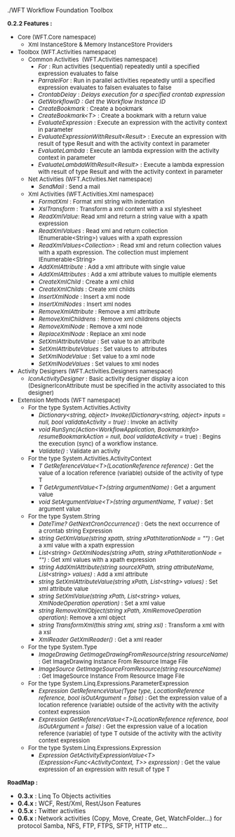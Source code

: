 ﻿./WFT
Workflow Foundation Toolbox

<p><strong><span style="font-size: 10pt;">0.2.2 Features :</span></strong></p>
<ul>
<li><font size="2">Core (WFT.Core namespace)</font>
<ul>
<li><font size="2">Xml InstanceStore &amp; Memory InstanceStore Providers</font></li>
</ul>
</li>
<li><font size="2">Toolbox (WFT.Activities namespace)</font>
<ul>
<li><font size="2">Common Activities&nbsp;&nbsp;(WFT.Activities namespace)</font>
<ul style="font-size: 10pt;">
<li style="font-size: 10pt;"><em>For&nbsp;</em>:&nbsp;Run activities (sequential) repeatedly until a specified expression evaluates to false</li>
<li style="font-size: 10pt;"><em>ParralelFor</em> :&nbsp;Run in parallel activities repeatedly until a specified expression evaluates to falsen evaluates to false</li>
<li style="font-size: 10pt;"><em>CrontabDelay&nbsp;</em>:<em> Delays execution for a specified crontab expression</em></li>
<li style="font-size: 10pt;"><em>GetWorkflowID&nbsp;:&nbsp;Get the Workflow Instance ID</em></li>
<li style="font-size: 10pt;"><em>CreateBookmark&nbsp;</em>:&nbsp;Create a bookmark</li>
<li style="font-size: 10pt;"><em>CreateBookmark&lt;T&gt;&nbsp;</em>:&nbsp;Create a bookmark with a return value</li>
<li style="font-size: 10pt;"><em>EvaluateExpression&nbsp;</em>:&nbsp;Execute an expression with the activity context in parameter</li>
<li style="font-size: 10pt;"><em>EvaluateExpressionWithResult&lt;Result&gt; </em>:&nbsp;Execute an expression with result of type Result and with the activity context in parameter</li>
<li style="font-size: 10pt;"><em>EvaluateLambda&nbsp;</em>:&nbsp;Execute an lambda expression with the activity context in parameter</li>
<li style="font-size: 10pt;"><em>EvaluateLambdaWithResult&lt;Result&gt;&nbsp;</em>:&nbsp;Execute a lambda expression with result of type Result and with the activity context in parameter</li>
</ul>
</li>
<li><font size="2">Net Activities (WFT.Activities.Net namespace)</font>
<ul>
<li><font size="2"><em>SendMail</em> :&nbsp;Send a mail</font></li>
</ul>
</li>
<li><font size="2">Xml Activities&nbsp;(WFT.Activities.Xml namespace)</font>
<ul>
<li><em><font size="2">FormatXml&nbsp;</font></em><font size="2">:&nbsp;Format xml string with indentation</font></li>
<li><em><font size="2">XslTransform&nbsp;</font></em><font size="2">:&nbsp;</font><font size="2">Transform a xml content with a xsl stylesheet</font></li>
<li><em><font size="2">ReadXmlValue</font></em><font size="2">:&nbsp;Read xml and return a string value with a xpath expression</font></li>
<li><font size="2"><em>ReadXmlValues</em>&nbsp;:&nbsp;Read xml and return collection IEnumerable&lt;String&gt;) values with a xpath expression</font></li>
<li><font size="2"><em>ReadXmlValues&lt;Collection&gt;</em> :&nbsp;Read xml and return collection values with a xpath expression.&nbsp;The collection must implement IEnumerable&lt;String&gt;</font></li>
<li><font size="2"><em>AddXmlAttribute</em>&nbsp;:&nbsp;Add a xml attribute&nbsp;with single value</font></li>
<li><font size="2"><em>AddXmlAttributes</em>&nbsp;:&nbsp;Add a xml attribute values ​​to multiple elements</font></li>
<li><font size="2"><em>CreateXmlChild</em>&nbsp;:&nbsp;Create a xml child</font></li>
<li><font size="2"><em>CreateXmlChilds</em>&nbsp;:&nbsp;Create xml childs</font></li>
<li><font size="2"><em>InsertXmlNode</em>&nbsp;:&nbsp;Insert a xml node</font></li>
<li><font size="2"><em>InsertXmlNodes</em>&nbsp;:&nbsp;Insert xml nodes</font></li>
<li><font size="2"><em>RemoveXmlAttribute</em>&nbsp;:&nbsp;Remove a xml attribute</font></li>
<li><font size="2"><em>RemoveXmlChildrens</em>&nbsp;:&nbsp;Remove xml childrens objects</font></li>
<li><font size="2"><em>RemoveXmlNode</em>&nbsp;:&nbsp;Remove a xml node</font></li>
<li><font size="2"><em>ReplaceXmlNode</em>&nbsp;:&nbsp;Replace an xml node</font></li>
<li><font size="2"><em>SetXmlAttributeValue</em>&nbsp;:&nbsp;Set value to an attribute</font></li>
<li><font size="2"><em>SetXmlAttributeValues</em>&nbsp;:&nbsp;Set values to &nbsp;attributes</font></li>
<li><font size="2"><em>SetXmlNodeValue</em>&nbsp;:&nbsp;Set value to a xml node</font></li>
<li><font size="2"><em>SetXmlNodeValues</em>&nbsp;:&nbsp;Set values to xml nodes</font></li>
</ul>
</li>
</ul>
</li>
<li><font size="2">Activity Designers (WFT.Activities.Designers namespace)</font>
<ul>
<li><font size="2"><em>IconActivityDesigner</em> : Basic activity designer display a icon (DesignerIconAttribute must be specified in the activity associated to this designer)</font></li>
</ul>
</li>
<li><font size="2">Extension Methods (WFT namespace)</font>
<ul>
<li><font size="2">For the type&nbsp;System.Activities.Activity</font>
<ul>
<li><font size="2"><em>Dictionary&lt;string, object&gt; Invoke(IDictionary&lt;string, object&gt; inputs = null, bool validateActivity = true)</em> :&nbsp;Invoke an activity</font></li>
<li><em><font size="2">void RunSync(Action&lt;WorkflowApplication, BookmarkInfo&gt; resumeBookmarkAction = null, bool validateActivity =</font></em><font size="2"> true) :&nbsp;Begins the execution (sync) of a workflow instance.</font></li>
<li><font size="2"><em>Validate()</em> :&nbsp;Validate an activity</font></li>
</ul>
</li>
<li><font size="2">For the type&nbsp;System.Activities.ActivityContext</font>
<ul>
<li><font size="2"><em>T GetReferenceValue&lt;T&gt;(LocationReference reference)</em> :&nbsp;Get the value of a location reference (variable) outside of the activity of type T</font></li>
<li><font size="2"><em>T GetArgumentValue&lt;T&gt;(string argumentName)</em> :&nbsp;Get a argument value</font></li>
<li><font size="2"><em>void SetArgumentValue&lt;T&gt;(string argumentName, T value)</em> :&nbsp;Set argument value</font></li>
</ul>
</li>
<li><font size="2">For the type System.String</font>
<ul>
<li><em><font size="2">DateTime? GetNextCronOccurrence()&nbsp;</font></em><font size="2">:&nbsp;Gets the next occurrence of a&nbsp;crontab string Expression</font></li>
<li><font size="2"><em>string GetXmValue(string xpath, string xPathIterationNode = "")</em> :&nbsp;Get a xml value with a xpath expression</font></li>
<li><font size="2"><em>List&lt;string&gt; GetXmlNodes(string xPath, string xPathIterationNode = "")</em> :&nbsp;Get xml values with a xpath expression</font></li>
<li><font size="2"><em>string AddXmlAttribute(string sourceXPath, string attributeName, List&lt;string&gt; values)</em> :&nbsp;Add a xml attribute</font></li>
<li><font size="2"><em>string SetXmlAttributeValue(string xPath, List&lt;string&gt; values)</em> :&nbsp;Set xml attribute value</font></li>
<li><font size="2"><em>string SetXmlValue(string xPath, List&lt;string&gt; values, XmlNodeOperation operation)</em> :&nbsp;Set a xml value</font></li>
<li><font size="2"><em>string RemoveXmlObject(string xPath, XmlRemoveOperation operation)</em>:&nbsp;Remove a xml object</font></li>
<li><font size="2"><em>string TransformXml(this string xml, string xsl)</em> :&nbsp;Transform a xml with a xsl</font></li>
<li><font size="2"><em>XmlReader GetXmlReader()</em> :&nbsp;Get a xml reader</font></li>
</ul>
</li>
<li><font size="2">For the type System.Type</font>
<ul>
<li><font size="2"><em>ImageDrawing GetImageDrawingFromResource(string resourceName)</em> :&nbsp;Get ImageDrawing Instance From Resource Image File</font></li>
<li><font size="2"><em>ImageSource GetImageSourceFromResource(string resourceName)</em> :&nbsp;Get ImageSource Instance From Resource Image File</font></li>
</ul>
</li>
<li><font size="2">For the type&nbsp;System.Linq.Expressions.ParameterExpression</font>
<ul>
<li><em><font size="2">Expression GetReferenceValue(Type type, LocationReference reference, bool isOutArgument = false)&nbsp;</font></em><font size="2">:&nbsp;Get the expression value of a location reference (variable) outside of the activity with the activity context expression</font></li>
<li><em><font size="2">Expression GetReferenceValue&lt;T&gt;(LocationReference reference, bool isOutArgument = false)&nbsp;</font></em><font size="2">:&nbsp;Get the expression value of a location reference (variable) of type T outside of the activity with the activity context expression</font></li>
</ul>
</li>
<li><font size="2">For the type&nbsp;System.Linq.Expressions.Expression</font>
<ul>
<li><em><font size="2">Expression GetActivityExpressionValue&lt;T&gt;(Expression&lt;Func&lt;ActivityContext, T&gt;&gt; expression)&nbsp;</font></em><font size="2">:&nbsp;Get the value expression of an expression with result of type T</font></li>
</ul>
</li>
</ul>
</li>
</ul>
<p><font size="2"><strong><span style="font-size: 10pt;">RoadMap&nbsp;:</span></strong></font></p>
<ul>
<li><strong>0.3.x</strong> : Linq To Objects activities</li>
<li><strong>0.4.x :</strong>&nbsp;WCF, Rest/Xml, Rest/Json Features</li>
<li><strong>0.5.x :</strong>&nbsp;Twitter activities</li>
<li><strong>0.6.x :&nbsp;</strong>Network activities (Copy, Move, Create, Get, WatchFolder...) for protocol Samba, NFS, FTP, FTPS, SFTP, HTTP etc...</li>
</ul>